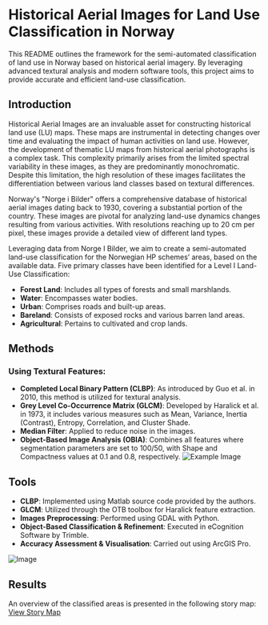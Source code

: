 # Historical Aerial Images for Land Use Classification in Norway

This README outlines the framework for the semi-automated classification of land use in Norway based on historical aerial imagery. By leveraging advanced textural analysis and modern software tools, this project aims to provide accurate and efficient land-use classification.

## Introduction

Historical Aerial Images are an invaluable asset for constructing historical land use (LU) maps. These maps are instrumental in detecting changes over time and evaluating the impact of human activities on land use. However, the development of thematic LU maps from historical aerial photographs is a complex task. This complexity primarily arises from the limited spectral variability in these images, as they are predominantly monochromatic. Despite this limitation, the high resolution of these images facilitates the differentiation between various land classes based on textural differences.

Norway's "Norge i Bilder" offers a comprehensive database of historical aerial images dating back to 1930, covering a substantial portion of the country. These images are pivotal for analyzing land-use dynamics changes resulting from various activities. With resolutions reaching up to 20 cm per pixel, these images provide a detailed view of different land types.

Leveraging data from Norge I Bilder, we aim to create a semi-automated land-use classification for the Norwegian HP schemes’ areas, based on the available data. Five primary classes have been identified for a Level I Land-Use Classification:

- **Forest Land**: Includes all types of forests and small marshlands.
- **Water**: Encompasses water bodies.
- **Urban**: Comprises roads and built-up areas.
- **Bareland**: Consists of exposed rocks and various barren land areas.
- **Agricultural**: Pertains to cultivated and crop lands.

## Methods

### Using Textural Features:

- **Completed Local Binary Pattern (CLBP)**: As introduced by Guo et al. in 2010, this method is utilized for textural analysis.
- **Grey Level Co-Occurrence Matrix (GLCM)**: Developed by Haralick et al. in 1973, it includes various measures such as Mean, Variance, Inertia (Contrast), Entropy, Correlation, and Cluster Shade.
- **Median Filter**: Applied to reduce noise in the images.
- **Object-Based Image Analysis (OBIA)**: Combines all features where segmentation parameters are set to 100/50, with Shape and Compactness values at 0.1 and 0.8, respectively.
![Example Image](Figure3.png)

## Tools

- **CLBP**: Implemented using Matlab source code provided by the authors.
- **GLCM**: Utilized through the OTB toolbox for Haralick feature extraction.
- **Images Preprocessing**: Performed using GDAL with Python.
- **Object-Based Classification & Refinement**: Executed in eCognition Software by Trimble.
- **Accuracy Assessment & Visualisation**: Carried out using ArcGIS Pro.

![Image](ezgif.com-gif-maker(1).gif)

## Results

An overview of the classified areas is presented in the following story map: [View Story Map](https://storymaps.arcgis.com/stories/9b54d4a4e52d4474ac8b71ecce7deecf)
